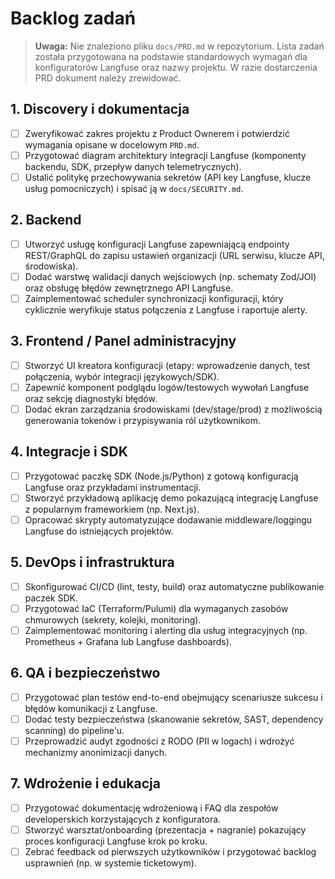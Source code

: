 # Backlog zadań

> **Uwaga:** Nie znaleziono pliku `docs/PRD.md` w repozytorium. Lista zadań została przygotowana na podstawie standardowych wymagań dla konfiguratorów Langfuse oraz nazwy projektu. W razie dostarczenia PRD dokument należy zrewidować.

## 1. Discovery i dokumentacja
- [ ] Zweryfikować zakres projektu z Product Ownerem i potwierdzić wymagania opisane w docelowym `PRD.md`.
- [ ] Przygotować diagram architektury integracji Langfuse (komponenty backendu, SDK, przepływ danych telemetrycznych).
- [ ] Ustalić politykę przechowywania sekretów (API key Langfuse, klucze usług pomocniczych) i spisać ją w `docs/SECURITY.md`.

## 2. Backend
- [ ] Utworzyć usługę konfiguracji Langfuse zapewniającą endpointy REST/GraphQL do zapisu ustawień organizacji (URL serwisu, klucze API, środowiska).
- [ ] Dodać warstwę walidacji danych wejściowych (np. schematy Zod/JOI) oraz obsługę błędów zewnętrznego API Langfuse.
- [ ] Zaimplementować scheduler synchronizacji konfiguracji, który cyklicznie weryfikuje status połączenia z Langfuse i raportuje alerty.

## 3. Frontend / Panel administracyjny
- [ ] Stworzyć UI kreatora konfiguracji (etapy: wprowadzenie danych, test połączenia, wybór integracji językowych/SDK).
- [ ] Zapewnić komponent podglądu logów/testowych wywołań Langfuse oraz sekcję diagnostyki błędów.
- [ ] Dodać ekran zarządzania środowiskami (dev/stage/prod) z możliwością generowania tokenów i przypisywania ról użytkownikom.

## 4. Integracje i SDK
- [ ] Przygotować paczkę SDK (Node.js/Python) z gotową konfiguracją Langfuse oraz przykładami instrumentacji.
- [ ] Stworzyć przykładową aplikację demo pokazującą integrację Langfuse z popularnym frameworkiem (np. Next.js).
- [ ] Opracować skrypty automatyzujące dodawanie middleware/loggingu Langfuse do istniejących projektów.

## 5. DevOps i infrastruktura
- [ ] Skonfigurować CI/CD (lint, testy, build) oraz automatyczne publikowanie paczek SDK.
- [ ] Przygotować IaC (Terraform/Pulumi) dla wymaganych zasobów chmurowych (sekrety, kolejki, monitoring).
- [ ] Zaimplementować monitoring i alerting dla usług integracyjnych (np. Prometheus + Grafana lub Langfuse dashboards).

## 6. QA i bezpieczeństwo
- [ ] Przygotować plan testów end-to-end obejmujący scenariusze sukcesu i błędów komunikacji z Langfuse.
- [ ] Dodać testy bezpieczeństwa (skanowanie sekretów, SAST, dependency scanning) do pipeline'u.
- [ ] Przeprowadzić audyt zgodności z RODO (PII w logach) i wdrożyć mechanizmy anonimizacji danych.

## 7. Wdrożenie i edukacja
- [ ] Przygotować dokumentację wdrożeniową i FAQ dla zespołów developerskich korzystających z konfiguratora.
- [ ] Stworzyć warsztat/onboarding (prezentacja + nagranie) pokazujący proces konfiguracji Langfuse krok po kroku.
- [ ] Zebrać feedback od pierwszych użytkowników i przygotować backlog usprawnień (np. w systemie ticketowym).
